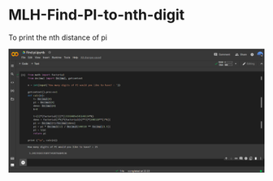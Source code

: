 # MLH-Find-PI-to-nth-digit
To print the nth distance of pi

![Screenshot](https://github.com/ananya0504/Find-pi/blob/main/Demo.png)
